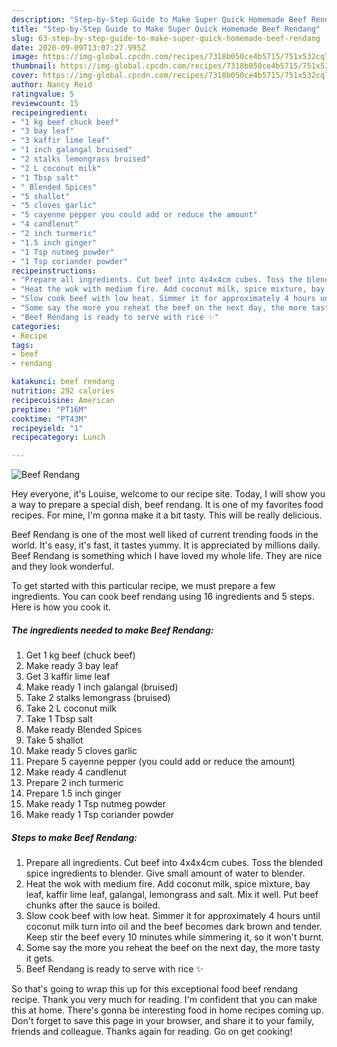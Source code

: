 ```yaml
---
description: "Step-by-Step Guide to Make Super Quick Homemade Beef Rendang"
title: "Step-by-Step Guide to Make Super Quick Homemade Beef Rendang"
slug: 63-step-by-step-guide-to-make-super-quick-homemade-beef-rendang
date: 2020-09-09T13:07:27.995Z
image: https://img-global.cpcdn.com/recipes/7318b050ce4b5715/751x532cq70/beef-rendang-recipe-main-photo.jpg
thumbnail: https://img-global.cpcdn.com/recipes/7318b050ce4b5715/751x532cq70/beef-rendang-recipe-main-photo.jpg
cover: https://img-global.cpcdn.com/recipes/7318b050ce4b5715/751x532cq70/beef-rendang-recipe-main-photo.jpg
author: Nancy Reid
ratingvalue: 5
reviewcount: 15
recipeingredient:
- "1 kg beef chuck beef"
- "3 bay leaf"
- "3 kaffir lime leaf"
- "1 inch galangal bruised"
- "2 stalks lemongrass bruised"
- "2 L coconut milk"
- "1 Tbsp salt"
- " Blended Spices"
- "5 shallot"
- "5 cloves garlic"
- "5 cayenne pepper you could add or reduce the amount"
- "4 candlenut"
- "2 inch turmeric"
- "1.5 inch ginger"
- "1 Tsp nutmeg powder"
- "1 Tsp coriander powder"
recipeinstructions:
- "Prepare all ingredients. Cut beef into 4x4x4cm cubes. Toss the blended spice ingredients to blender. Give small amount of water to blender."
- "Heat the wok with medium fire. Add coconut milk, spice mixture, bay leaf, kaffir lime leaf, galangal, lemongrass and salt. Mix it well. Put beef chunks after the sauce is boiled."
- "Slow cook beef with low heat. Simmer it for approximately 4 hours until coconut milk turn into oil and the beef becomes dark brown and tender. Keep stir the beef every 10 minutes while simmering it, so it won&#39;t burnt."
- "Some say the more you reheat the beef on the next day, the more tasty it gets."
- "Beef Rendang is ready to serve with rice ✨"
categories:
- Recipe
tags:
- beef
- rendang

katakunci: beef rendang 
nutrition: 292 calories
recipecuisine: American
preptime: "PT16M"
cooktime: "PT43M"
recipeyield: "1"
recipecategory: Lunch

---
```



![Beef Rendang](https://img-global.cpcdn.com/recipes/7318b050ce4b5715/751x532cq70/beef-rendang-recipe-main-photo.jpg)

Hey everyone, it's Louise, welcome to our recipe site. Today, I will show you a way to prepare a special dish, beef rendang. It is one of my favorites food recipes. For mine, I'm gonna make it a bit tasty. This will be really delicious.

Beef Rendang is one of the most well liked of current trending foods in the world. It's easy, it's fast, it tastes yummy. It is appreciated by millions daily. Beef Rendang is something which I have loved my whole life. They are nice and they look wonderful.




To get started with this particular recipe, we must prepare a few ingredients. You can cook beef rendang using 16 ingredients and 5 steps. Here is how you cook it.

<!--inarticleads1-->

##### The ingredients needed to make Beef Rendang:

1. Get 1 kg beef (chuck beef)
1. Make ready 3 bay leaf
1. Get 3 kaffir lime leaf
1. Make ready 1 inch galangal (bruised)
1. Take 2 stalks lemongrass (bruised)
1. Take 2 L coconut milk
1. Take 1 Tbsp salt
1. Make ready  Blended Spices
1. Take 5 shallot
1. Make ready 5 cloves garlic
1. Prepare 5 cayenne pepper (you could add or reduce the amount)
1. Make ready 4 candlenut
1. Prepare 2 inch turmeric
1. Prepare 1.5 inch ginger
1. Make ready 1 Tsp nutmeg powder
1. Make ready 1 Tsp coriander powder




<!--inarticleads2-->

##### Steps to make Beef Rendang:

1. Prepare all ingredients. Cut beef into 4x4x4cm cubes. Toss the blended spice ingredients to blender. Give small amount of water to blender.
1. Heat the wok with medium fire. Add coconut milk, spice mixture, bay leaf, kaffir lime leaf, galangal, lemongrass and salt. Mix it well. Put beef chunks after the sauce is boiled.
1. Slow cook beef with low heat. Simmer it for approximately 4 hours until coconut milk turn into oil and the beef becomes dark brown and tender. Keep stir the beef every 10 minutes while simmering it, so it won&#39;t burnt.
1. Some say the more you reheat the beef on the next day, the more tasty it gets.
1. Beef Rendang is ready to serve with rice ✨




So that's going to wrap this up for this exceptional food beef rendang recipe. Thank you very much for reading. I'm confident that you can make this at home. There's gonna be interesting food in home recipes coming up. Don't forget to save this page in your browser, and share it to your family, friends and colleague. Thanks again for reading. Go on get cooking!
